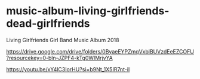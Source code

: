 # music-album-living-girlfriends-dead-girlfriends
Living Girlfriends Girl Band Music Album 2018

https://drive.google.com/drive/folders/0ByaeEYPZmqVxblBUVzdEeEZCOFU?resourcekey=0-bln-JZPF4-kTg0WIMrjvYA

https://youtu.be/xY4lC3IorHU?si=b9Nt_1X5IR7nt-iI
